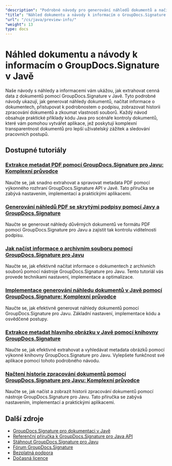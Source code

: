```yaml
---
"description": "Podrobné návody pro generování náhledů dokumentů a načítání informací o dokumentech a podpisech pomocí nástroje GroupDocs.Signature pro Javu."
"title": "Náhled dokumentu a návody k informacím o GroupDocs.Signature v Javě"
"url": "/cs/java/preview-info/"
"weight": 13
type: docs
---
```

# Náhled dokumentu a návody k informacím o GroupDocs.Signature v Javě

Naše návody s náhledy a informacemi vám ukážou, jak extrahovat cenná data z dokumentů pomocí GroupDocs.Signature v Javě. Tyto podrobné návody ukazují, jak generovat náhledy dokumentů, načítat informace o dokumentech, přistupovat k podrobnostem o podpisu, zobrazovat historii zpracování dokumentů a zkoumat vlastnosti souborů. Každý návod obsahuje praktické příklady kódu Java pro scénáře kontroly dokumentů, které vám pomohou vytvářet aplikace, jež poskytují komplexní transparentnost dokumentů pro lepší uživatelský zážitek a sledování pracovních postupů.

## Dostupné tutoriály

### [Extrakce metadat PDF pomocí GroupDocs.Signature pro Javu: Komplexní průvodce](./extract-pdf-metadata-groupdocs-signature-java/)
Naučte se, jak snadno extrahovat a spravovat metadata PDF pomocí výkonného rozhraní GroupDocs.Signature API v Javě. Tato příručka se zabývá nastavením, implementací a praktickými aplikacemi.

### [Generování náhledů PDF se skrytými podpisy pomocí Javy a GroupDocs.Signature](./generate-pdf-previews-hidden-signatures-java/)
Naučte se generovat náhledy důvěrných dokumentů ve formátu PDF pomocí GroupDocs.Signature pro Javu a zajistit tak kontrolu viditelnosti podpisu.

### [Jak načíst informace o archivním souboru pomocí GroupDocs.Signature pro Javu](./groupdocs-signature-java-retrieve-archive-information/)
Naučte se, jak efektivně načítat informace o dokumentech z archivních souborů pomocí nástroje GroupDocs.Signature pro Javu. Tento tutoriál vás provede technikami nastavení, implementace a optimalizace.

### [Implementace generování náhledu dokumentů v Javě pomocí GroupDocs.Signature: Komplexní průvodce](./groupdocs-signature-java-document-preview/)
Naučte se, jak efektivně generovat náhledy dokumentů pomocí GroupDocs.Signature pro Javu. Základní nastavení, implementace kódu a osvědčené postupy.

### [Extrakce metadat hlavního obrázku v Javě pomocí knihovny GroupDocs.Signature](./groupdocs-signature-java-image-metadata-extraction/)
Naučte se, jak efektivně extrahovat a vyhledávat metadata obrázků pomocí výkonné knihovny GroupDocs.Signature pro Javu. Vylepšete funkčnost své aplikace pomocí tohoto podrobného návodu.

### [Načtení historie zpracování dokumentů pomocí GroupDocs.Signature pro Javu: Komplexní průvodce](./retrieve-document-process-history-groupdocs-signature-java/)
Naučte se, jak načíst a zobrazit historii zpracování dokumentů pomocí nástroje GroupDocs.Signature pro Javu. Tato příručka se zabývá nastavením, implementací a praktickými aplikacemi.

## Další zdroje

- [GroupDocs.Signature pro dokumentaci v Javě](https://docs.groupdocs.com/signature/java/)
- [Referenční příručka k GroupDocs.Signature pro Java API](https://reference.groupdocs.com/signature/java/)
- [Stáhnout GroupDocs.Signature pro Javu](https://releases.groupdocs.com/signature/java/)
- [Fórum GroupDocs.Signature](https://forum.groupdocs.com/c/signature)
- [Bezplatná podpora](https://forum.groupdocs.com/)
- [Dočasná licence](https://purchase.groupdocs.com/temporary-license/)